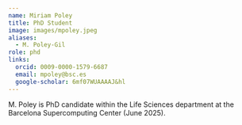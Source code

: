 ```yaml
---
name: Miriam Poley
title: PhD Student
image: images/mpoley.jpeg
aliases:
  - M. Poley-Gil
role: phd
links:
  orcid: 0009-0000-1579-6687
  email: mpoley@bsc.es
  google-scholar: 6mf07WUAAAAJ&hl
---
```


M. Poley is PhD candidate within the Life Sciences department at the Barcelona Supercomputing Center (June 2025).
